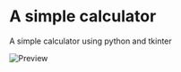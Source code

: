 # A simple calculator
 A simple calculator using python and tkinter
 
 ![Preview](https://i.imgur.com/8oK7e13.png "Preview")